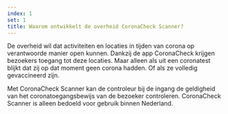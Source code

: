 ```yaml
---
index: 1
set: 1
title: Waarom ontwikkelt de overheid CoronaCheck Scanner?
---
```

De overheid wil dat activiteiten en locaties in tijden van corona op verantwoorde manier open kunnen. Dankzij de app CoronaCheck krijgen bezoekers toegang tot deze locaties. Maar alleen als uit een coronatest blijkt dat zij op dat moment geen corona hadden. Of als ze volledig gevaccineerd zijn.

Met CoronaCheck Scanner kan de controleur bij de ingang de geldigheid van het coronatoegangsbewijs van de bezoeker controleren. CoronaCheck Scanner is alleen bedoeld voor gebruik binnen Nederland.
